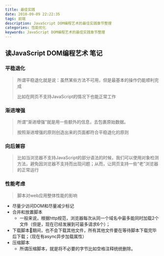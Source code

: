 ```yaml
---
title: 最佳实践
date: 2018-09-09 22:22:35
tags: 前端
description: JavaScript DOM编程艺术的最佳实践章节整理
categories: 性能优化
keywords: JavaScript DOM编程艺术的最佳实践章节整理
---
```

## 读JavaScript DOM编程艺术 笔记
### 平稳退化
> 所谓平稳退化就是说：虽然某些方法不可用，但是最基本的操作仍能顺利完成
>
> 比如在网页不支持JavaScript的情况下也能正常工作
### 渐进增强
> 所谓“渐进增强”就是用一些额外的信息，去包裹原始数据。
> 
> 按照渐进增强的原则创造出来的页面都符合平稳退化的原则

### 向后兼容
> 比如当浏览器不支持JavaScript的部分语法的时候，我们可以使用对象检测方法，避免因浏览器不支持而出现问题；从而，让网页支持一些“老”浏览器的正常运行

### 性能考虑
> 脚本对web应用整体性能的影响

- 尽量少访问DOM和尽量减少标记
- 合并和放置脚本
  - 一般来说，根据http规范，浏览器每次从同一个域名中最多能同时加载2个文件（但是，现在已经发展到可最多请求6个）；
- 下载脚本期间，也不会下载其他文件，所有其他文件要在等待脚本下载完毕后下载；（现在有async异步加载属性）
- 压缩脚本
  - 所谓压缩脚本，就是将不必要的字节比如空格注释统统删除。